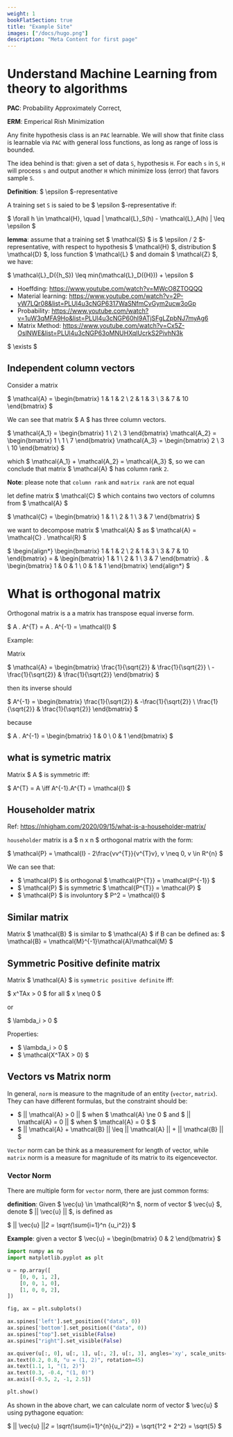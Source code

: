 ```yaml
---
weight: 1
bookFlatSection: true
title: "Example Site"
images: ["/docs/hugo.png"]
description: "Meta Content for first page"
---
```

# Understand Machine Learning from theory to algorithms

**PAC**: Probability Approximately Correct, 

**ERM**: Emperical Rish Minimization

Any finite hypothesis class is an `PAC` learnable. We will show that finite class is learnable via `PAC` with general loss functions, as long as range of loss is bounded.

The idea behind is that: given a set of data `S`, hypothesis `H`. For each `s` in `S`, `H` will process `s` and output another `H` which minimize loss (error) that favors sample `S`.

**Definition**: $ \epsilon $-representative

A training set `S` is saied to be $ \epsilon $-representative if:

$ \forall h \in \mathcal{H}, \quad | \mathcal{L}_S(h) - \mathcal{L}_A(h) | \leq \epsilon $

**lemma**: assume that a training set $ \mathcal{S} $ is $ \epsilon / 2 $-representative, with respect to hypothesis $ \mathcal{H} $, distribution $ \mathcal{D} $, loss function $ \mathcal{L} $ and domain $ \mathcal{Z} $, we have:

$ \mathcal{L}_D({h_S}) \leq min(\mathcal{L}_D({H})) + \epsilon $

- Hoeffding: https://www.youtube.com/watch?v=MWcO8ZTOQQQ
- Material learning: https://www.youtube.com/watch?v=2P-yW7LQr08&list=PLUl4u3cNGP6317WaSNfmCvGym2ucw3oGp
- Probability: https://www.youtube.com/watch?v=1uW3qMFA9Ho&list=PLUl4u3cNGP60hI9ATjSFgLZpbNJ7myAg6
- Matrix Method: https://www.youtube.com/watch?v=Cx5Z-OslNWE&list=PLUl4u3cNGP63oMNUHXqIUcrkS2PivhN3k

$ \exists $

## Independent column vectors

Consider a matrix 

$ 
\mathcal{A} = 
\begin{bmatrix}
1 & 1 & 2 \\
2 & 1 & 3 \\
3 & 7 & 10
\end{bmatrix}
$

We can see that matrix $ A $ has three column vectors.

$ 
\mathcal{A_1} = 
\begin{bmatrix}
1 \\
2 \\
3
\end{bmatrix}
\mathcal{A_2} = 
\begin{bmatrix}
1 \\
1 \\
7
\end{bmatrix}
\mathcal{A_3} = 
\begin{bmatrix}
2 \\
3 \\
10
\end{bmatrix}
$

which $ \mathcal{A_1} + \mathcal{A_2} = \mathcal{A_3} $, so we can conclude that matrix $ \mathcal{A} $ has column rank `2`.

**Note**: please note that `column rank` and `matrix rank` are not equal

let define matrix $ \mathcal{C} $ which contains two vectors of columns from $ \mathcal{A} $

$
\mathcal{C} = 
\begin{bmatrix}
1 & 1 \\
2 & 1 \\
3 & 7
\end{bmatrix}
$

we want to decompose matrix $ \mathcal{A} $ as $ \mathcal{A} = \mathcal{C} . \mathcal{R} $

$
\begin{align*}
    \begin{bmatrix}
    1 & 1 & 2 \\
    2 & 1 & 3 \\
    3 & 7 & 10
    \end{bmatrix} =
    & \begin{bmatrix}
    1 & 1 \\
    2 & 1 \\
    3 & 7
    \end{bmatrix} .
    & \begin{bmatrix}
    1 & 0 & 1 \\
    0 & 1 & 1
    \end{bmatrix}
\end{align*}
$

# What is orthogonal matrix

Orthogonal matrix is a a matrix has transpose equal inverse form.

$ A . A^{T} = A . A^{-1} = \mathcal{I} $

Example:

Matrix 

$ 
\mathcal{A} = 
\begin{bmatrix}
\frac{1}{\sqrt{2}} & \frac{1}{\sqrt{2}} \\
-\frac{1}{\sqrt{2}} & \frac{1}{\sqrt{2}}
\end{bmatrix}
$

then its inverse should 

$
A^{-1} = \begin{bmatrix}
\frac{1}{\sqrt{2}} & -\frac{1}{\sqrt{2}} \\
\frac{1}{\sqrt{2}} & \frac{1}{\sqrt{2}}
\end{bmatrix}
$

because 

$
A . A^{-1} = 
\begin{bmatrix}
1 & 0 \\
0 & 1
\end{bmatrix}
$

## what is symetric matrix

Matrix  $ A $ is symmetric iff:

$ A^{T} = A \iff A^{-1}.A^{T} = \mathcal{I} $

## Householder matrix

Ref: https://nhigham.com/2020/09/15/what-is-a-householder-matrix/

`householder` matrix is a $ n x n $ orthogonal matrix with the form:

$ \mathcal{P} = \mathcal{I} - 2\frac{vv^{T}}{v^{T}v}, v \neq 0, v \in R^{n} $

We can see that:

* $ \mathcal{P} $ is orthogonal $ \mathcal{P^{T}} = \mathcal{P^{-1}} $
* $ \mathcal{P} $ is symmetric $ \mathcal{P^{T}} = \mathcal{P} $
* $ \mathcal{P} $ is involuntory $ P^2 = \mathcal{I} $ 

## Similar matrix

Matrix $ \mathcal{B} $ is similar to $ \mathcal{A} $ if B can be defined as: $ \mathcal{B} = \mathcal{M}^{-1}\mathcal{A}\mathcal{M} $

## Symmetric Positive definite matrix

Matrix $ \mathcal{A} $ is `symmetric positive definite` iff:

$ x^TAx > 0 $ for all $ x \neq 0 $ 

or 

$ \lambda_i > 0 $

Properties:

* $ \lambda_i > 0 $
* $ \mathcal{X^TAX > 0} $

## Vectors vs Matrix norm

In general, `norm` is measure to the magnitude of an entity (`vector`, `matrix`). They can have different formulas, but the constraint should be:

* $ || \mathcal{A} > 0 || $ when $ \mathcal{A} \ne 0 $ and $ || \mathcal{A} = 0 || $ when $ \mathcal{A} = 0 $   $
* $ || \mathcal{A} + \mathcal{B} || \leq || \mathcal{A} || + || \mathcal{B} || $

`Vector` norm can be think as a measurement for length of vector, while `matrix` norm  is a measure for magnitude of its matrix to its eigencevector. 

### Vector Norm

There are multiple form for `vector` norm, there are just common forms:

**definition**: Given  $ \vec{u} \in \mathcal{R}^n $, norm of vector $ \vec{u} $, denote $ || \vec{u} || $, is defined as 

$ || \vec{u} ||_2 = \sqrt{\sum_{i=1}^n {u_i^2}} $

**Example**: given a vector 
$
\vec{u} = 
\begin{bmatrix} 
0 & 2 
\end{bmatrix}
$


```python
import numpy as np
import matplotlib.pyplot as plt

u = np.array([
    [0, 0, 1, 2],
    [0, 0, 1, 0],
    [1, 0, 0, 2],
])

fig, ax = plt.subplots()

ax.spines['left'].set_position(("data", 0))
ax.spines['bottom'].set_position(("data", 0))
ax.spines["top"].set_visible(False)
ax.spines["right"].set_visible(False)

ax.quiver(u[:, 0], u[:, 1], u[:, 2], u[:, 3], angles='xy', scale_units='xy', scale=1, label="u")
ax.text(0.2, 0.8, "u = (1, 2)", rotation=45)
ax.text(1.1, 1, "(1, 2)")
ax.text(0.3, -0.4, "(1, 0)")
ax.axis([-0.5, 2, -1, 2.5])

plt.show()
```

As shown in the above chart, we can calculate norm of vector $ \vec{u} $ using pythagone equation:

$
|| \vec{u} ||_2 = \sqrt{\sum_{i=1}^{n}{u_i^2}} = \sqrt{1^2 + 2^2} = \sqrt{5}
$


